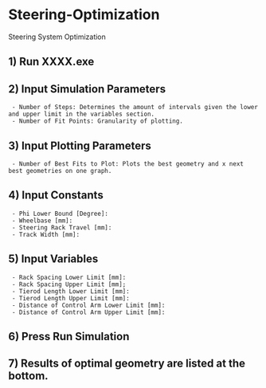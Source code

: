# Steering-Optimization  
Steering System Optimization  
  
## 1) Run XXXX.exe  
## 2) Input Simulation Parameters  
     - Number of Steps: Determines the amount of intervals given the lower and upper limit in the variables section.  
     - Number of Fit Points: Granularity of plotting.
## 3) Input Plotting Parameters
     - Number of Best Fits to Plot: Plots the best geometry and x next best geometries on one graph.

## 4) Input Constants
     - Phi Lower Bound [Degree]:
     - Wheelbase [mm]:
     - Steering Rack Travel [mm]:
     - Track Width [mm]:
## 5) Input Variables  
     - Rack Spacing Lower Limit [mm]:
     - Rack Spacing Upper Limit [mm];
     - Tierod Length Lower Limit [mm]:
     - Tierod Length Upper Limit [mm]:
     - Distance of Control Arm Lower Limit [mm]:
     - Distance of Control Arm Upper Limit [mm]:
## 6) Press Run Simulation
## 7) Results of optimal geometry are listed at the bottom.
